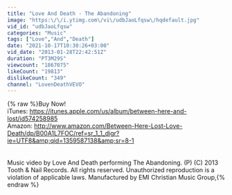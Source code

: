 ```yaml
---
title: "Love And Death - The Abandoning"
image: "https:\/\/i.ytimg.com\/vi\/udbJaoLfqsw\/hqdefault.jpg"
vid_id: "udbJaoLfqsw"
categories: "Music"
tags: ["Love","And","Death"]
date: "2021-10-17T10:30:26+03:00"
vid_date: "2013-01-28T22:42:51Z"
duration: "PT3M29S"
viewcount: "1867075"
likeCount: "19813"
dislikeCount: "349"
channel: "LovenDeathVEVO"
---
```

{% raw %}Buy Now!<br />iTunes: <a rel="nofollow" target="blank" href="https://itunes.apple.com/us/album/between-here-and-lost/id574258985">https://itunes.apple.com/us/album/between-here-and-lost/id574258985</a><br />Amazon: <a rel="nofollow" target="blank" href="http://www.amazon.com/Between-Here-Lost-Love-Death/dp/B00A1L7FOC/ref=sr_1_1_digr?ie=UTF8&amp;qid=1359587138&amp;sr=8-1">http://www.amazon.com/Between-Here-Lost-Love-Death/dp/B00A1L7FOC/ref=sr_1_1_digr?ie=UTF8&amp;qid=1359587138&amp;sr=8-1</a><br /><br /><br />Music video by Love And Death performing The Abandoning. (P) (C) 2013 Tooth &amp; Nail Records. All rights reserved. Unauthorized reproduction is a violation of applicable laws.  Manufactured by EMI Christian Music Group,{% endraw %}
